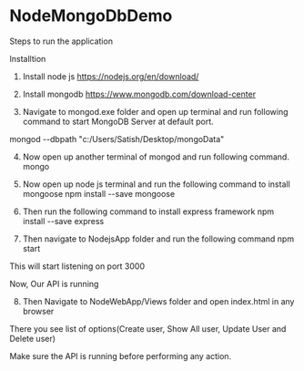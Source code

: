 # NodeMongoDbDemo

Steps to run the application

Installtion
1. Install node js
  https://nodejs.org/en/download/

2. Install mongodb
  https://www.mongodb.com/download-center

3. Navigate to mongod.exe folder and open up terminal and run following command to start MongoDB Server at default port.
  
  mongod --dbpath "c:/Users/Satish/Desktop/mongoData" 
  
4. Now open up another terminal of mongod and run following command.
  mongo
  
5. Now open up node js terminal and run the following command to install mongoose
  npm install --save mongoose
  
6. Then run the following command to install express framework
  npm install --save express
 
7. Then navigate to NodejsApp folder and run the following command
  npm start
  
  This will start listening on port 3000
  
  Now, Our API is running
  
 8. Then Navigate to NodeWebApp/Views folder and open index.html in any browser
 
 There you see list of options(Create user, Show All user, Update User and Delete user)
 
 Make sure the API is running before performing any action.
